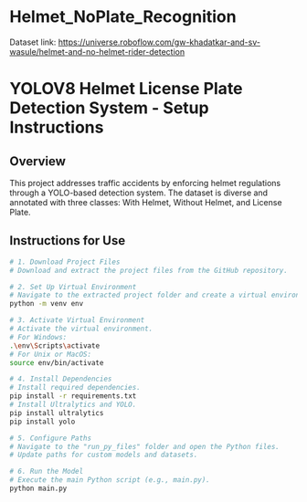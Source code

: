 # Helmet_NoPlate_Recognition
Dataset link: https://universe.roboflow.com/gw-khadatkar-and-sv-wasule/helmet-and-no-helmet-rider-detection
# YOLOV8 Helmet License Plate Detection System - Setup Instructions

## Overview

This project addresses traffic accidents by enforcing helmet regulations through a YOLO-based detection system. The dataset is diverse and annotated with three classes: With Helmet, Without Helmet, and License Plate.

## Instructions for Use

```bash
# 1. Download Project Files
# Download and extract the project files from the GitHub repository.

# 2. Set Up Virtual Environment
# Navigate to the extracted project folder and create a virtual environment.
python -m venv env

# 3. Activate Virtual Environment
# Activate the virtual environment.
# For Windows:
.\env\Scripts\activate
# For Unix or MacOS:
source env/bin/activate

# 4. Install Dependencies
# Install required dependencies.
pip install -r requirements.txt
# Install Ultralytics and YOLO.
pip install ultralytics
pip install yolo

# 5. Configure Paths
# Navigate to the "run_py_files" folder and open the Python files.
# Update paths for custom models and datasets.

# 6. Run the Model
# Execute the main Python script (e.g., main.py).
python main.py
